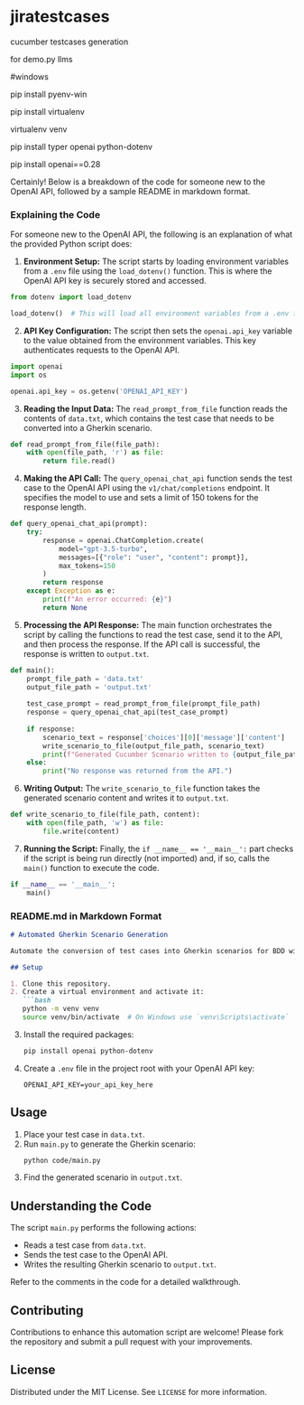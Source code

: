 # jiratestcases
cucumber testcases generation

for demo.py llms

#windows

pip install pyenv-win 

pip install virtualenv 

virtualenv venv 

pip install typer openai python-dotenv 

pip install openai==0.28

Certainly! Below is a breakdown of the code for someone new to the OpenAI API, followed by a sample README in markdown format.

### Explaining the Code

For someone new to the OpenAI API, the following is an explanation of what the provided Python script does:

1. **Environment Setup:**
   The script starts by loading environment variables from a `.env` file using the `load_dotenv()` function. This is where the OpenAI API key is securely stored and accessed.

```python
from dotenv import load_dotenv

load_dotenv()  # This will load all environment variables from a .env file
```

2. **API Key Configuration:**
   The script then sets the `openai.api_key` variable to the value obtained from the environment variables. This key authenticates requests to the OpenAI API.

```python
import openai
import os

openai.api_key = os.getenv('OPENAI_API_KEY')
```

3. **Reading the Input Data:**
   The `read_prompt_from_file` function reads the contents of `data.txt`, which contains the test case that needs to be converted into a Gherkin scenario.

```python
def read_prompt_from_file(file_path):
    with open(file_path, 'r') as file:
        return file.read()
```

4. **Making the API Call:**
   The `query_openai_chat_api` function sends the test case to the OpenAI API using the `v1/chat/completions` endpoint. It specifies the model to use and sets a limit of 150 tokens for the response length.

```python
def query_openai_chat_api(prompt):
    try:
        response = openai.ChatCompletion.create(
            model="gpt-3.5-turbo",
            messages=[{"role": "user", "content": prompt}],
            max_tokens=150
        )
        return response
    except Exception as e:
        print(f"An error occurred: {e}")
        return None
```

5. **Processing the API Response:**
   The main function orchestrates the script by calling the functions to read the test case, send it to the API, and then process the response. If the API call is successful, the response is written to `output.txt`.

```python
def main():
    prompt_file_path = 'data.txt'
    output_file_path = 'output.txt'
    
    test_case_prompt = read_prompt_from_file(prompt_file_path)
    response = query_openai_chat_api(test_case_prompt)
    
    if response:
        scenario_text = response['choices'][0]['message']['content']
        write_scenario_to_file(output_file_path, scenario_text)
        print(f"Generated Cucumber Scenario written to {output_file_path}")
    else:
        print("No response was returned from the API.")
```

6. **Writing Output:**
   The `write_scenario_to_file` function takes the generated scenario content and writes it to `output.txt`.

```python
def write_scenario_to_file(file_path, content):
    with open(file_path, 'w') as file:
        file.write(content)
```

7. **Running the Script:**
   Finally, the `if __name__ == '__main__':` part checks if the script is being run directly (not imported) and, if so, calls the `main()` function to execute the code.

```python
if __name__ == '__main__':
    main()
```

### README.md in Markdown Format

```markdown
# Automated Gherkin Scenario Generation

Automate the conversion of test cases into Gherkin scenarios for BDD with the power of OpenAI's language models.

## Setup

1. Clone this repository.
2. Create a virtual environment and activate it:
   ```bash
   python -m venv venv
   source venv/bin/activate  # On Windows use `venv\Scripts\activate`
   ```
3. Install the required packages:
   ```bash
   pip install openai python-dotenv
   ```
4. Create a `.env` file in the project root with your OpenAI API key:
   ```plaintext
   OPENAI_API_KEY=your_api_key_here
   ```

## Usage

1. Place your test case in `data.txt`.
2. Run `main.py` to generate the Gherkin scenario:
   ```bash
   python code/main.py
   ```
3. Find the generated scenario in `output.txt`.

## Understanding the Code

The script `main.py` performs the following actions:

- Reads a test case from `data.txt`.
- Sends the test case to the OpenAI API.
- Writes the resulting Gherkin scenario to `output.txt`.

Refer to the comments in the code for a detailed walkthrough.

## Contributing

Contributions to enhance this automation script are welcome! Please fork the repository and submit a pull request with your improvements.

## License

Distributed under the MIT License. See `LICENSE` for more information.

